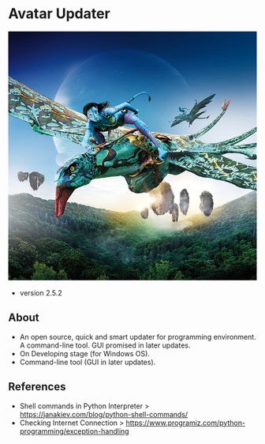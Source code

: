 # Avatar Updater
![](Preview/avtaar.jpg)
* version 2.5.2
## About
* An open source, quick and smart updater for programming environment. A command-line tool. GUI promised in later updates.
* On Developing stage (for Windows OS).
* Command-line tool (GUI in later updates).
<!-- ## Idea
* >>>. -->
## References
* Shell commands in Python Interpreter > https://janakiev.com/blog/python-shell-commands/
* Checking Internet Connection > https://www.programiz.com/python-programming/exception-handling
